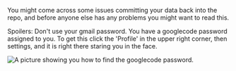 You might come across some issues committing your data back into the repo, and before anyone else has any problems you might want to read this.

Spoilers: Don't use your gmail password. You have a googlecode password assigned to you.  To get this click the 'Profile' in the upper right corner, then settings, and it is right there staring you in the face.

<img src='https://lh6.googleusercontent.com/_OYJ8fj3PJrU/TUjsF4GOgPI/AAAAAAAAAA4/yIhD7ujIpjk/s800/screenshot.png' alt='A picture showing you how to find the googlecode password.' />